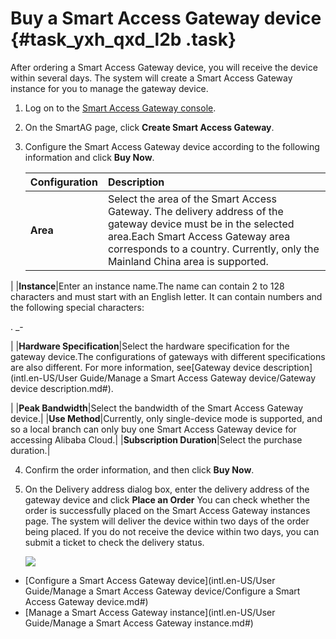 # Buy a Smart Access Gateway device {#task_yxh_qxd_l2b .task}

After ordering a Smart Access Gateway device, you will receive the device within several days. The system will create a Smart Access Gateway instance for you to manage the gateway device.

1.  Log on to the [Smart Access Gateway console](https://smartag.console.aliyun.com). 
2.  On the SmartAG page, click **Create Smart Access Gateway**. 
3.  Configure the Smart Access Gateway device according to the following information and click **Buy Now**. 

    |Configuration|Description|
    |:------------|:----------|
    |**Area**|Select the area of the Smart Access Gateway. The delivery address of the gateway device must be in the selected area.Each Smart Access Gateway area corresponds to a country. Currently, only the Mainland China area is supported.

|
    |**Instance**|Enter an instance name.The name can contain 2 to 128 characters and must start with an English letter. It can contain numbers and the following special characters:

. \_-

|
    |**Hardware Specification**|Select the hardware specification for the gateway device.The configurations of gateways with different specifications are also different. For more information, see[Gateway device description](intl.en-US/User Guide/Manage a Smart Access Gateway device/Gateway device description.md#).

|
    |**Peak Bandwidth**|Select the bandwidth of the Smart Access Gateway device.|
    |**Use Method**|Currently, only single-device mode is supported, and so a local branch can only buy one Smart Access Gateway device for accessing Alibaba Cloud.|
    |**Subscription Duration**|Select the purchase duration.|

4.  Confirm the order information, and then click **Buy Now**. 
5.  On the Delivery address dialog box, enter the delivery address of the gateway device and click **Place an Order** You can check whether the order is successfully placed on the Smart Access Gateway instances page. The system will deliver the device within two days of the order being placed. If you do not receive the device within two days, you can submit a ticket to check the delivery status.

    ![](http://static-aliyun-doc.oss-cn-hangzhou.aliyuncs.com/assets/img/15524/15349542297040_en-US.png)


-   [Configure a Smart Access Gateway device](intl.en-US/User Guide/Manage a Smart Access Gateway device/Configure a Smart Access Gateway device.md#)
-   [Manage a Smart Access Gateway instance](intl.en-US/User Guide/Manage a Smart Access Gateway instance.md#)

